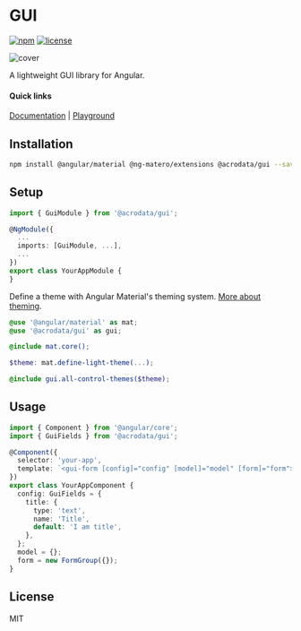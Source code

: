 # GUI

[![npm](https://img.shields.io/npm/v/@acrodata/gui.svg)](https://www.npmjs.com/package/@acrodata/gui)
[![license](https://img.shields.io/github/license/mashape/apistatus.svg)](https://github.com/acrodata/gui/blob/main/LICENSE)

![cover](https://github.com/acrodata/gui/assets/20625845/275f7f08-7971-4a4d-8fe8-ff8ead67beac)

A lightweight GUI library for Angular.

#### Quick links

[Documentation](https://acrodata.github.io/gui/) | 
[Playground](https://acrodata.github.io/gui/playground)

## Installation

```bash
npm install @angular/material @ng-matero/extensions @acrodata/gui --save
```

## Setup

```ts
import { GuiModule } from '@acrodata/gui';

@NgModule({
  ...
  imports: [GuiModule, ...],
  ...
})
export class YourAppModule {
}
```

Define a theme with Angular Material's theming system. [More about theming](https://material.angular.io/guide/theming).

```scss
@use '@angular/material' as mat;
@use '@acrodata/gui' as gui;

@include mat.core();

$theme: mat.define-light-theme(...);

@include gui.all-control-themes($theme);
```

## Usage

```ts
import { Component } from '@angular/core';
import { GuiFields } from '@acrodata/gui';

@Component({
  selector: 'your-app',
  template: `<gui-form [config]="config" [model]="model" [form]="form"></gui-form>`,
})
export class YourAppComponent {
  config: GuiFields = {
    title: {
      type: 'text',
      name: 'Title',
      default: 'I am title',
    },
  };
  model = {};
  form = new FormGroup({});
}
```

## License

MIT
